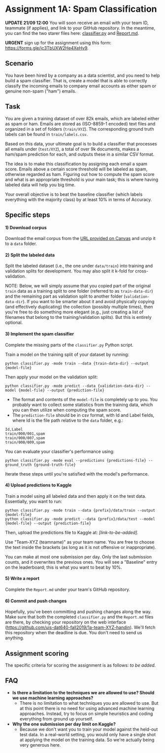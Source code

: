 # Assignment 1A: Spam Classification

**UPDATE 21/09 12:00** You will soon receive an email with your team ID, teammate (if applies), and link to your GitHub repository. In the meantime, you can find the two starer files here: [classifier.py](classifier.py) and [Report.md](Report.md).

**URGENT** sign up for the assignment using this form: https://forms.gle/jc3TbUXW2He4XeHv9.

## Scenario

You have been hired by a company as a data scientist, and you need to help build a spam classifier.  That is, create a model that is able to correctly classify the incoming emails to company email accounts as either spam or genuine non-spam ("ham") emails.

## Task

You are given a training dataset of over 82k emails, which are labeled either as spam or ham. Emails are stored as (ISO-8859-1 encoded) text files and organized in a set of folders (`train/XYZ`). The corresponding ground truth labels can be found in `train/labels.csv`.

Based on this data, your ultimate goal is to build a classifier that processes all emails under (`test/XYZ`), a total of over 9k documents, makes a ham/spam prediction for each, and outputs these in a similar CSV format.

The idea is to make this classification by assigning each email a spam score. Emails above a certain score threshold will be labeled as spam, otherwise regarded as ham. Figuring out how to compute the spam score and what is an appropriate threshold is your main task; this is where having labeled data will help you big time.

Your overall objective is to beat the baseline classifier (which labels everything with the majority class) by at least 10% in terms of Accuracy.

## Specific steps

#### 1) Download corpus

Download the email corpus from the [URL provided on Canvas](https://stavanger.instructure.com/courses/4586/discussion_topics/41462) and unzip it to a `data` folder.

#### 2) Split the labeled data

Split the labeled dataset (i.e., the one under `data/train`) into training and validation splits for development.  You may also split it k-fold for cross-validation.

NOTE: Below, we will simply assume that you copied part of the original `train` data as a training split to one folder (referred to as `train-data-dir`) and the remaining part as validation split to another folder (`validation-data-dir`).  If you want to be smarter about it and avoid physically copying (and effectively duplicating) the collection (possibly multiple times), then you're free to do something more elegant (e.g., just creating a list of filenames that belong to the training/validation splits). But this is entirely optional.

#### 3) Implement the spam classifier

Complete the missing parts of the `classifier.py` Python script.  

Train a model on the training split of your dataset by running:

```
python classifier.py -mode train --data {train-data-dir} --output {model-file}
```

Then apply your model on the validation split:

```
python classifier.py -mode predict --data {validation-data-dir} --model {model-file} --output {prediction-file}
```

  - The format and contents of the `model-file` is completely up to you. You probably want to collect some statistics from the training data, which you can then utilize when computing the spam score.
  - The `prediction-file` should be in csv format, with Id and Label fields, where Id is the file path relative to the `data` folder, e.g.:
  ```
  Id,Label
  train/000/001,spam
  train/000/007,spam
  train/000/009,spam
  ```

You can evaluate your classifier's performance using:

```
python classifier.py -mode eval --predictions {predictions-file} --ground_truth {ground-truth-file}
```

Iterate these steps until you're satisfied with the model's performance.

#### 4) Upload predictions to Kaggle

Train a model using all labeled data and then apply it on the test data. Essentially, you want to run:

```
python classifier.py -mode train --data {prefix}/data/train --output {model-file}
python classifier.py -mode predict --data {prefix}/data/test --model {model-file} --output {prediction-file}
```

Then, upload the predictions file to Kaggle at: *[link-to-be-added]*.

Use "Team-XYZ (teamname)" as your team name. You are free to choose the text inside the brackets (as long as it is not offensive or inappropriate).

You can make at most one submission per day. Only the last submission counts, and it overwrites the previous ones.  You will see a "Baseline" entry on the leaderboard; this is what you want to beat by 10%.

#### 5) Write a report

Complete the `Report.md` under your team's GitHub repository.

#### 6) Commit and push changes

Hopefully, you've been committing and pushing changes along the way. Make sure that both the completed `classifier.py` and the `Report.md` files are there, by checking your repository on the web interface (https://github.com/uis-dat640-fall2019/1a-team-XYZ-handin). We'll fetch this repository when the deadline is due. You don't need to send us anything.

## Assignment scoring

The specific criteria for scoring the assignment is as follows: *to be added*.

## FAQ

  * **Is there a limitation to the techniques we are allowed to use? Should we use machine learning approaches?**
    - There is no limitation to what techniques you are allowed to use. But at this point there is no need for using advanced machine learning approaches. Instead, try to focus on simple heuristics and coding everything from ground up yourself.
  * **Why the one submission per day limit on Kaggle?**
    - Because we don't want you to train your model against the held-out test data. In a real-world setting, you would only have a single shot at applying the model on the training data. So we're actually being very generous here.
